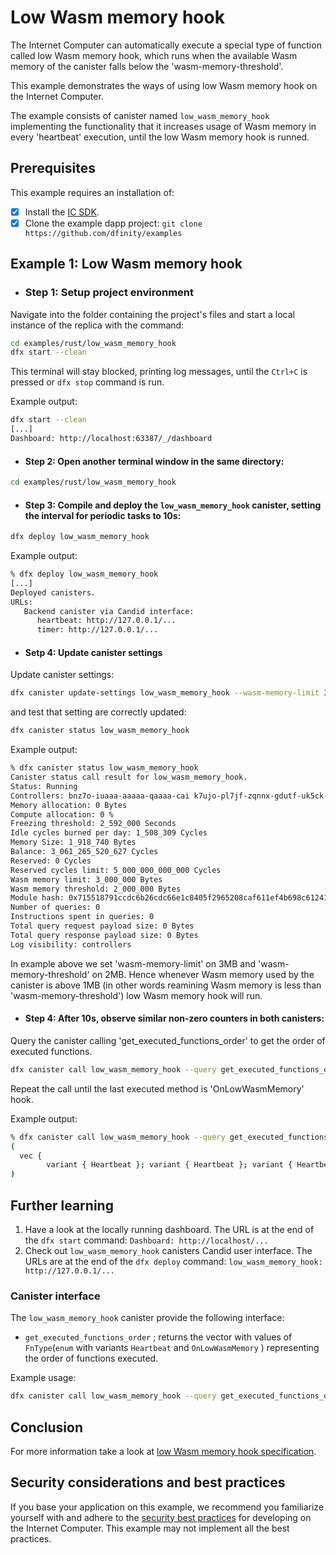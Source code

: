 # Low Wasm memory hook

The Internet Computer can automatically execute a special type of function called low Wasm memory hook, which runs when the available Wasm memory of the canister falls below the 'wasm-memory-threshold'.

This example demonstrates the ways of using low Wasm memory hook on the Internet Computer.

The example consists of canister named `low_wasm_memory_hook` implementing the functionality that it increases usage of Wasm memory in every 'heartbeat' execution, until the low Wasm memory hook is runned.

## Prerequisites
This example requires an installation of:

- [x] Install the [IC SDK](https://internetcomputer.org/docs/current/developer-docs/getting-started/install).
- [x] Clone the example dapp project: `git clone https://github.com/dfinity/examples`

## Example 1: Low Wasm memory hook

- ### Step 1: Setup project environment

Navigate into the folder containing the project's files and start a local instance of the replica with the command:

```sh
cd examples/rust/low_wasm_memory_hook
dfx start --clean
```

This terminal will stay blocked, printing log messages, until the `Ctrl+C` is pressed or `dfx stop` command is run.

Example output:

```sh
dfx start --clean
[...]
Dashboard: http://localhost:63387/_/dashboard
```

- #### Step 2: Open another terminal window in the same directory:

```sh
cd examples/rust/low_wasm_memory_hook
```

- #### Step 3: Compile and deploy the `low_wasm_memory_hook` canister, setting the interval for periodic tasks to 10s:

```sh
dfx deploy low_wasm_memory_hook
```

Example output:

```sh
% dfx deploy low_wasm_memory_hook
[...]
Deployed canisters.
URLs:
   Backend canister via Candid interface:
      heartbeat: http://127.0.0.1/...
      timer: http://127.0.0.1/...
```

- #### Setp 4: Update canister settings

Update canister settings:

```sh
dfx canister update-settings low_wasm_memory_hook --wasm-memory-limit 3000000 --wasm-memory-threshold 2000000
```

and test that setting are correctly updated:

```sh
dfx canister status low_wasm_memory_hook
```

Example output:

```sh
% dfx canister status low_wasm_memory_hook
Canister status call result for low_wasm_memory_hook.
Status: Running
Controllers: bnz7o-iuaaa-aaaaa-qaaaa-cai k7ujo-pl7jf-zqnnx-gdutf-uk5ck-4ngld-xq5hi-276ph-32z4y-ckaue-uae
Memory allocation: 0 Bytes
Compute allocation: 0 %
Freezing threshold: 2_592_000 Seconds
Idle cycles burned per day: 1_508_309 Cycles
Memory Size: 1_918_740 Bytes
Balance: 3_061_265_520_627 Cycles
Reserved: 0 Cycles
Reserved cycles limit: 5_000_000_000_000 Cycles
Wasm memory limit: 3_000_000 Bytes
Wasm memory threshold: 2_000_000 Bytes
Module hash: 0x715518791ccdc6b26cdc66e1c8405f2965208caf611ef4b698c612419dcbbf75
Number of queries: 0
Instructions spent in queries: 0
Total query request payload size: 0 Bytes
Total query response payload size: 0 Bytes
Log visibility: controllers
```


In example above we set 'wasm-memory-limit' on 3MB and 'wasm-memory-threshold' on 2MB. Hence whenever Wasm memory
used by the canister is above 1MB (in other words reamining Wasm memory is less than 'wasm-memory-threshold') 
low Wasm memory hook will run.



- #### Step 4: After 10s, observe similar non-zero counters in both canisters:

Query the canister calling 'get_executed_functions_order' to get the order of executed functions.

```sh
dfx canister call low_wasm_memory_hook --query get_executed_functions_order
```

Repeat the call until the last executed method is 'OnLowWasmMemory' hook.

Example output:

```sh
% dfx canister call low_wasm_memory_hook --query get_executed_functions_order
(
  vec { 
        variant { Heartbeat }; variant { Heartbeat }; variant { Heartbeat }; variant { Heartbeat }; variant { Heartbeat }; variant { Heartbeat }; variant { Heartbeat }; variant { Heartbeat }; variant { Heartbeat }; variant { Heartbeat }; variant { Heartbeat }; variant { Heartbeat }; variant { Heartbeat }; variant { Heartbeat }; variant { Heartbeat }; variant { Heartbeat }; variant { Heartbeat }; variant { Heartbeat }; variant { Heartbeat }; variant { Heartbeat }; variant { Heartbeat }; variant { Heartbeat }; variant { Heartbeat }; variant { Heartbeat }; variant { Heartbeat }; variant { Heartbeat }; variant { Heartbeat }; variant { Heartbeat }; variant { Heartbeat }; variant { Heartbeat }; variant { Heartbeat }; variant { Heartbeat }; variant { Heartbeat }; variant { Heartbeat }; variant { Heartbeat }; variant { Heartbeat }; variant { Heartbeat }; variant { Heartbeat }; variant { Heartbeat }; variant { Heartbeat }; variant { Heartbeat }; variant { Heartbeat }; variant { Heartbeat }; variant { Heartbeat }; variant { Heartbeat }; variant { Heartbeat }; variant { Heartbeat }; variant { Heartbeat }; variant { Heartbeat }; variant { Heartbeat }; variant { Heartbeat }; variant { Heartbeat }; variant { Heartbeat }; variant { Heartbeat }; variant { Heartbeat }; variant { Heartbeat }; variant { Heartbeat }; variant { Heartbeat }; variant { Heartbeat }; variant { Heartbeat }; variant { Heartbeat }; variant { Heartbeat }; variant { Heartbeat }; variant { Heartbeat }; variant { Heartbeat }; variant { Heartbeat }; variant { Heartbeat }; variant { Heartbeat }; variant { Heartbeat }; variant { Heartbeat }; variant { Heartbeat }; variant { Heartbeat }; variant { Heartbeat }; variant { Heartbeat }; variant { Heartbeat }; variant { Heartbeat }; variant { Heartbeat }; variant { Heartbeat }; variant { Heartbeat }; variant { Heartbeat }; variant { Heartbeat }; variant { Heartbeat }; variant { Heartbeat }; variant { Heartbeat }; variant { Heartbeat }; variant { Heartbeat }; variant { Heartbeat }; variant { Heartbeat }; variant { Heartbeat }; variant { Heartbeat }; variant { Heartbeat }; variant { Heartbeat }; variant { Heartbeat }; variant { Heartbeat }; variant { Heartbeat }; variant { Heartbeat }; variant { Heartbeat }; variant { Heartbeat }; variant { Heartbeat }; variant { Heartbeat }; variant { Heartbeat }; variant { Heartbeat }; variant { Heartbeat }; variant { Heartbeat }; variant { Heartbeat }; variant { Heartbeat }; variant { Heartbeat }; variant { Heartbeat }; variant { Heartbeat }; variant { Heartbeat }; variant { Heartbeat }; variant { Heartbeat }; variant { Heartbeat }; variant { Heartbeat }; variant { Heartbeat }; variant { Heartbeat }; variant { Heartbeat }; variant { Heartbeat }; variant { Heartbeat }; variant { Heartbeat }; variant { Heartbeat }; variant { Heartbeat }; variant { Heartbeat }; variant { Heartbeat }; variant { Heartbeat }; variant { Heartbeat }; variant { Heartbeat }; variant { Heartbeat }; variant { Heartbeat }; variant { OnLowWasmMemory };},
)
```

## Further learning

1. Have a look at the locally running dashboard. The URL is at the end of the `dfx start` command: `Dashboard: http://localhost/...`
2. Check out `low_wasm_memory_hook` canisters Candid user interface. The URLs are at the end of the `dfx deploy` command: `low_wasm_memory_hook: http://127.0.0.1/...`

### Canister interface

The `low_wasm_memory_hook` canister provide the following interface:

* `get_executed_functions_order` ; returns the vector with values of `FnType`(`enum` with variants `Heartbeat` and `OnLowWasmMemory` ) representing the order of functions executed.

Example usage:

```sh
dfx canister call low_wasm_memory_hook --query get_executed_functions_order
```

## Conclusion

For more information take a look at [low Wasm memory hook specification](https://internetcomputer.org/docs/references/ic-interface-spec#on-low-wasm-memory).

## Security considerations and best practices

If you base your application on this example, we recommend you familiarize yourself with and adhere to the [security best practices](https://internetcomputer.org/docs/current/references/security/) for developing on the Internet Computer. This example may not implement all the best practices.
